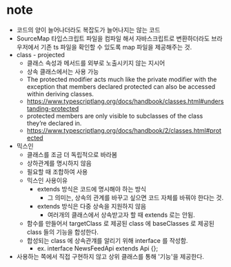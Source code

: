 # note

- 코드의 양이 늘어나더라도 복잡도가 늘어나지는 않는 코드
- SourceMap 타입스크립트 파일을 컴파일 해서 자바스크립트로 변환하더라도 브라우저에서 기존 ts 파일을 확인할 수 있도록 map 파일을 제공해주는 것.
- class - projected
    - 클래스 속성과 메서드를 외부로 노출시키지 않는 지시어
    - 상속 클래스에서는 사용 가능
    - The protected modifier acts much like the private modifier with the exception that members declared protected can also be accessed within deriving classes.
    - https://www.typescriptlang.org/docs/handbook/classes.html#understanding-protected
    - protected members are only visible to subclasses of the class they’re declared in.
    - https://www.typescriptlang.org/docs/handbook/2/classes.html#protected
- 믹스인
    - 클래스를 조금 더 독립적으로 바라봄
    - 상하관계를 명시하지 않음
    - 필요할 때 조합하여 사용
    - 믹스인 사용이유
        - extends 방식은 코드에 명시해야 하는 방식
            - 그 의미는, 상속의 관계를 바꾸고 싶으면 코드 자체를 바꿔야 한다는 것.
        - extends 방식은 다중 상속을 지원하지 않음
            - 여러개의 클래스에서 상속받고자 할 때 extends 로는 안됨.
    - 함수를 만들어서 targetClass 로 제공된 class 에 baseClasses 로 제공된 class 들의 기능을 합성한다.
    - 합성되는 class 에 상속관걔를 알리기 위해 interface 를 작성함.
        - ex. interface NewsFeedApi extends Api {};
- 사용하는 쪽에서 직접 구현하지 않고 상위 클래스를 통해 '기능'을 제공한다.